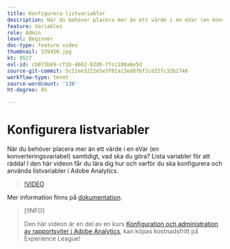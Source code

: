 ```yaml
---
title: Konfigurera listvariabler
description: När du behöver placera mer än ett värde i en eVar (en konverteringsvariabel) samtidigt, vad ska du göra? Lista variabler för att rädda! I den här videon får du lära dig hur och varför du ska konfigurera och använda listvariabler i Adobe Analytics.
feature: Variables
role: Admin
level: Beginner
doc-type: feature video
thumbnail: 339450.jpg
kt: 9527
exl-id: cb073b69-cf1b-4602-82d0-7fcc180a6e5d
source-git-commit: 5c11ee3222e5e3f81a13ed8fbf2cd22fc32b1740
workflow-type: tm+mt
source-wordcount: '138'
ht-degree: 0%

---
```


# Konfigurera listvariabler

När du behöver placera mer än ett värde i en eVar (en konverteringsvariabel) samtidigt, vad ska du göra? Lista variabler för att rädda! I den här videon får du lära dig hur och varför du ska konfigurera och använda listvariabler i Adobe Analytics.

>[!VIDEO](https://video.tv.adobe.com/v/339450/?quality=12&learn=on)

Mer information finns på [dokumentation](https://experienceleague.adobe.com/docs/analytics/admin/admin-tools/conversion-variables/list-var-admin.html).

>[!INFO]
>
> Den här videon är en del av en kurs [Konfiguration och administration av rapportsviter i Adobe Analytics](https://experienceleague.adobe.com/?recommended=Analytics-A-1-2021.1.administration), kan köpas kostnadsfritt på Experience League!
